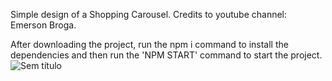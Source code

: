 Simple design of a Shopping Carousel. Credits to youtube channel: Emerson Broga.

After downloading the project, run the npm i command to install the dependencies and then run the 'NPM START' command to start the project.
![Sem título](https://user-images.githubusercontent.com/90476647/195701511-1c4784a8-996d-47ad-adfc-0de1e231b433.png)

